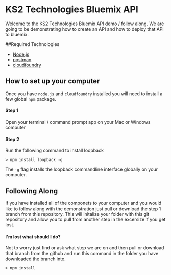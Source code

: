 # KS2 Technologies Bluemix API

Welcome to the KS2 Technologies Bluemix API demo / follow along. We are going to be demonstrating how to create an API and how to deploy that API to bluemix. 

##Required Technologies
* [Node.js](https://nodejs.org/en/download/)
* [postman](https://www.getpostman.com/)
* [cloudfoundry](https://github.com/cloudfoundry/cli#downloads)

## How to set up your computer
Once you have `node.js` and `cloudfoundry` installed you will need to install a few global `npm` package.

#### Step 1
Open your terminal / command prompt app on your Mac or Windows computer 

#### Step 2
Run the following command to install loopback

```
> npm install loopback -g
```
The `-g` flag installs the loopback commandline interface globally on your computer. 

## Following Along
If you have installed all of the componets to your computer and you would like to follow along with the demonstration just pull or download the step 1 branch from this repository. This will initalize your folder with this git repository and allow you to pull from another step in the excersize if you get lost.

#### I'm lost what should I do?
Not to worry just find or ask what step we are on and then pull or download that branch from the github and run this command in the folder you have downloaded the branch into.

```
> npm install
``` 

